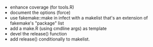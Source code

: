 - enhance coverage (for tools.R)
- document the options (force)
- use fakemake::make in infect with a makelist that's an extension of fakemake's
  "package" list
- add a make.R (using cmdline args) as template
- devel the release() function
- add release() conditionally to makelist.
